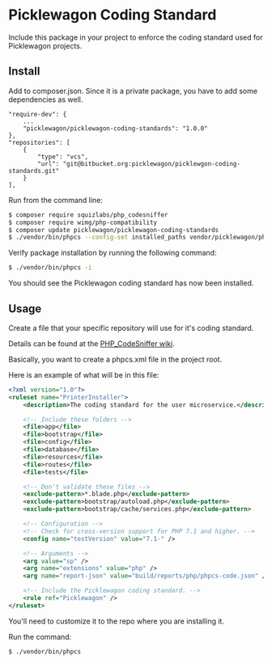 # Picklewagon Coding Standard

Include this package in your project to enforce the coding standard used for Picklewagon projects.

## Install

Add to composer.json. Since it is a private package, you have to add some dependencies as well.

```
"require-dev": {
    ...
    "picklewagon/picklewagon-coding-standards": "1.0.0"
},
"repositories": [
    {
        "type": "vcs",
        "url": "git@bitbucket.org:picklewagon/picklewgon-coding-standards.git"
    }
],
```

Run from the command line:

``` bash
$ composer require squizlabs/php_codesniffer
$ composer require wimg/php-compatibility
$ composer update picklewagon/picklewagon-coding-standards
$ ./vendor/bin/phpcs --config-set installed_paths vendor/picklewagon/php-coding-standards-pkg/,vendor/wimg/php-compatibility/
```

Verify package installation by running the following command:
``` bash
$ ./vendor/bin/phpcs -i
```

You should see the Picklewagon coding standard has now been installed.

## Usage

Create a file that your specific repository will use for it's coding standard.

Details can be found at the [PHP_CodeSniffer wiki](https://github.com/squizlabs/PHP_CodeSniffer/wiki).

Basically, you want to create a phpcs.xml file in the project root.

Here is an example of what will be in this file:

``` xml
<?xml version="1.0"?>
<ruleset name="PrinterInstaller">
    <description>The coding standard for the user microservice.</description>

    <!-- Include these folders -->
    <file>app</file>
    <file>bootstrap</file>
    <file>config</file>
    <file>database</file>
    <file>resources</file>
    <file>routes</file>
    <file>tests</file>

    <!-- Don't validate these files -->
    <exclude-pattern>*.blade.php</exclude-pattern>
    <exclude-pattern>bootstrap/autoload.php</exclude-pattern>
    <exclude-pattern>bootstrap/cache/services.php</exclude-pattern>

    <!-- Configuration -->
    <!-- Check for cross-version support for PHP 7.1 and higher. -->
    <config name="testVersion" value="7.1-" />

    <!-- Arguments -->
    <arg value="sp" />
    <arg name="extensions" value="php" />
    <arg name="report-json" value="build/reports/php/phpcs-code.json" />

    <!-- Include the Picklewagon coding standard. -->
    <rule ref="Picklewagon" />
</ruleset>
```

You'll need to customize it to the repo where you are installing it.

Run the command:

``` bash
$ ./vendor/bin/phpcs
```